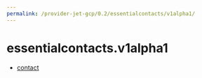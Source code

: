 ```yaml
---
permalink: /provider-jet-gcp/0.2/essentialcontacts/v1alpha1/
---
```


# essentialcontacts.v1alpha1



* [contact](contact.md)